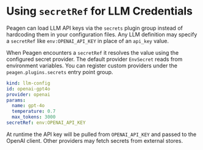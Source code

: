 # Using `secretRef` for LLM Credentials

Peagen can load LLM API keys via the `secrets` plugin group instead of
hardcoding them in your configuration files. Any LLM definition may specify a
`secretRef` like `env:OPENAI_API_KEY` in place of an `api_key` value.

When Peagen encounters a `secretRef` it resolves the value using the configured
secret provider. The default provider `EnvSecret` reads from environment
variables. You can register custom providers under the
`peagen.plugins.secrets` entry point group.

```yaml
kind: llm-config
id: openai-gpt4o
provider: openai
params:
  name: gpt-4o
  temperature: 0.7
  max_tokens: 3000
secretRef: env:OPENAI_API_KEY
```

At runtime the API key will be pulled from `OPENAI_API_KEY` and passed to the
OpenAI client. Other providers may fetch secrets from external stores.
